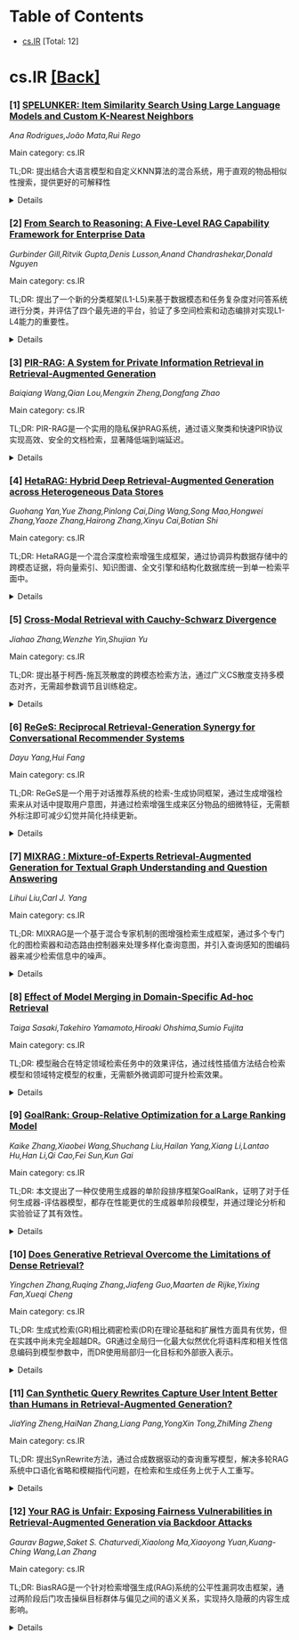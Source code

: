 <div id=toc></div>

# Table of Contents

- [cs.IR](#cs.IR) [Total: 12]


<div id='cs.IR'></div>

# cs.IR [[Back]](#toc)

### [1] [SPELUNKER: Item Similarity Search Using Large Language Models and Custom K-Nearest Neighbors](https://arxiv.org/abs/2509.21323)
*Ana Rodrigues,João Mata,Rui Rego*

Main category: cs.IR

TL;DR: 提出结合大语言模型和自定义KNN算法的混合系统，用于直观的物品相似性搜索，提供更好的可解释性


<details>
  <summary>Details</summary>
Motivation: 解决黑盒密集向量系统缺乏可解释性的问题，弥合人类语言与机器可理解物品表示之间的差距

Method: 使用LLM将自然语言查询转换为结构化属性搜索，然后输入到采用BallTree搜索策略的自定义KNN算法中，使用异构距离度量

Result: 在500条葡萄酒评论数据集上评估，LLM信息提取F1分数达0.9779，Jaro字符串相似度0.9321；LLM重排显著提升召回率(p=0.013)

Conclusion: 该方法有效结合了LLM和KNN的优势，提供了透明且细致的搜索能力，能够识别符合用户微妙意图的相关物品

Abstract: This paper presents a hybrid system for intuitive item similarity search that
combines a Large Language Model (LLM) with a custom K-Nearest Neighbors (KNN)
algorithm. Unlike black-box dense vector systems, this architecture provides
superior interpretability by first using an LLM to convert natural language
queries into structured, attribute-based searches. This structured query then
serves as input to a custom KNN algorithm with a BallTree search strategy,
which uses a heterogeneous distance metric to preserve distinct data types. Our
evaluation, conducted on a dataset of 500 wine reviews, demonstrates the
system's effectiveness. The LLM achieved an F1-score of 0.9779 in information
extraction, while also demonstrating high fidelity with a Jaro string
similarity of 0.9321. When we augmented the KNN algorithm with LLM-based
re-ranking, we observed a statistically significant improvement in recall
(p=0.013), indicating the LLM's ability to identify and promote relevant items
that align with nuanced user intent. This approach effectively bridges the gap
between human language and machine-understandable item representations,
offering a transparent and nuanced search capability.

</details>


### [2] [From Search to Reasoning: A Five-Level RAG Capability Framework for Enterprise Data](https://arxiv.org/abs/2509.21324)
*Gurbinder Gill,Ritvik Gupta,Denis Lusson,Anand Chandrashekar,Donald Nguyen*

Main category: cs.IR

TL;DR: 提出了一个新的分类框架(L1-L5)来基于数据模态和任务复杂度对问答系统进行分类，并评估了四个最先进的平台，验证了多空间检索和动态编排对实现L1-L4能力的重要性。


<details>
  <summary>Details</summary>
Motivation: 传统的基于文本语义搜索和重排序的RAG在处理超越数据摘要或非文本数据的问题时存在不足，需要从问题导向的角度来理解RAG和相关问答系统。

Method: 提出了L1-L5分类框架，创建了与这些级别对齐的基准，并评估了LangChain、Azure AI Search、OpenAI和Corvic AI四个平台，使用代表企业用例的多样化数据集进行实证验证。

Result: 实验结果表明多空间检索和动态编排对于实现L1-L4能力具有重要价值，通过不同数据集验证了这些发现。

Conclusion: 该分类框架为理解RAG系统的能力提供了问题导向的视角，多空间检索和动态编排是实现更高级别问答能力的关键技术。

Abstract: Retrieval-Augmented Generation (RAG) has emerged as the standard paradigm for
answering questions on enterprise data. Traditionally, RAG has centered on
text-based semantic search and re-ranking. However, this approach falls short
when dealing with questions beyond data summarization or non-text data. This
has led to various attempts to supplement RAG to bridge the gap between RAG,
the implementation paradigm, and the question answering problem that enterprise
users expect it to solve. Given that contemporary RAG is a collection of
techniques rather than a defined implementation, discussion of RAG and related
question-answering systems benefits from a problem-oriented understanding.
  We propose a new classification framework (L1-L5) to categorize systems based
on data modalities and task complexity of the underlying question answering
problems: L1 (Surface Knowledge of Unstructured Data) through L4 (Reflective
and Reasoned Knowledge) and the aspirational L5 (General Intelligence). We also
introduce benchmarks aligned with these levels and evaluate four
state-of-the-art platforms: LangChain, Azure AI Search, OpenAI, and Corvic AI.
Our experiments highlight the value of multi-space retrieval and dynamic
orchestration for enabling L1-L4 capabilities. We empirically validate our
findings using diverse datasets indicative of enterprise use cases.

</details>


### [3] [PIR-RAG: A System for Private Information Retrieval in Retrieval-Augmented Generation](https://arxiv.org/abs/2509.21325)
*Baiqiang Wang,Qian Lou,Mengxin Zheng,Dongfang Zhao*

Main category: cs.IR

TL;DR: PIR-RAG是一个实用的隐私保护RAG系统，通过语义聚类和快速PIR协议实现高效、安全的文档检索，显著降低端到端延迟。


<details>
  <summary>Details</summary>
Motivation: 传统RAG系统存在隐私风险，用户查询会暴露给服务提供商，需要保护用户隐私的同时保持系统效率。

Method: 采用粗粒度语义聚类修剪搜索空间，结合基于格的快速私有信息检索协议，优化端到端RAG工作流程。

Result: 相比基于图的PIR和Tiptoe式私有评分等基线架构，PIR-RAG在可扩展性和"RAG就绪延迟"方面表现更优。

Conclusion: PIR-RAG是大规模AI系统中隐私保护的高效可行解决方案。

Abstract: Retrieval-Augmented Generation (RAG) has become a foundational component of
modern AI systems, yet it introduces significant privacy risks by exposing user
queries to service providers. To address this, we introduce PIR-RAG, a
practical system for privacy-preserving RAG. PIR-RAG employs a novel
architecture that uses coarse-grained semantic clustering to prune the search
space, combined with a fast, lattice-based Private Information Retrieval (PIR)
protocol. This design allows for the efficient retrieval of entire document
clusters, uniquely optimizing for the end-to-end RAG workflow where full
document content is required. Our comprehensive evaluation against strong
baseline architectures, including graph-based PIR and Tiptoe-style private
scoring, demonstrates PIR-RAG's scalability and its superior performance in
terms of "RAG-Ready Latency"-the true end-to-end time required to securely
fetch content for an LLM. Our work establishes PIR-RAG as a viable and highly
efficient solution for privacy in large-scale AI systems.

</details>


### [4] [HetaRAG: Hybrid Deep Retrieval-Augmented Generation across Heterogeneous Data Stores](https://arxiv.org/abs/2509.21336)
*Guohang Yan,Yue Zhang,Pinlong Cai,Ding Wang,Song Mao,Hongwei Zhang,Yaoze Zhang,Hairong Zhang,Xinyu Cai,Botian Shi*

Main category: cs.IR

TL;DR: HetaRAG是一个混合深度检索增强生成框架，通过协调异构数据存储中的跨模态证据，将向量索引、知识图谱、全文引擎和结构化数据库统一到单一检索平面中。


<details>
  <summary>Details</summary>
Motivation: 传统的RAG系统通常只基于文本，依赖单一存储后端，存在不可避免的权衡：向量搜索捕获语义相似性但丢失全局上下文；知识图谱擅长关系精度但召回率低；全文索引快速准确但语义盲区；关系数据库提供强事务保证但无语义理解。

Method: 提出原则性融合方案，协调异构检索范式协同工作，减轻单一模态的弱点。构建混合深度检索增强生成框架，动态路由和融合证据以最大化召回率、精度和上下文保真度。

Result: 进行了初步探索并构建了初始RAG流水线，部分代码已在GitHub上开源。

Conclusion: 异构检索范式具有互补性，通过协调融合可以协同工作，缓解单一模态的局限性。

Abstract: Retrieval-augmented generation (RAG) has become a dominant paradigm for
mitigating knowledge hallucination and staleness in large language models
(LLMs) while preserving data security. By retrieving relevant evidence from
private, domain-specific corpora and injecting it into carefully engineered
prompts, RAG delivers trustworthy responses without the prohibitive cost of
fine-tuning. Traditional retrieval-augmented generation (RAG) systems are
text-only and often rely on a single storage backend, most commonly a vector
database. In practice, this monolithic design suffers from unavoidable
trade-offs: vector search captures semantic similarity yet loses global
context; knowledge graphs excel at relational precision but struggle with
recall; full-text indexes are fast and exact yet semantically blind; and
relational engines such as MySQL provide strong transactional guarantees but no
semantic understanding. We argue that these heterogeneous retrieval paradigms
are complementary, and propose a principled fusion scheme to orchestrate them
synergistically, mitigating the weaknesses of any single modality. In this work
we introduce HetaRAG, a hybrid, deep-retrieval augmented generation framework
that orchestrates cross-modal evidence from heterogeneous data stores. We plan
to design a system that unifies vector indices, knowledge graphs, full-text
engines, and structured databases into a single retrieval plane, dynamically
routing and fusing evidence to maximize recall, precision, and contextual
fidelity. To achieve this design goal, we carried out preliminary explorations
and constructed an initial RAG pipeline; this technical report provides a brief
overview. The partial code is available at
https://github.com/KnowledgeXLab/HetaRAG.

</details>


### [5] [Cross-Modal Retrieval with Cauchy-Schwarz Divergence](https://arxiv.org/abs/2509.21339)
*Jiahao Zhang,Wenzhe Yin,Shujian Yu*

Main category: cs.IR

TL;DR: 提出基于柯西-施瓦茨散度的跨模态检索方法，通过广义CS散度支持多模态对齐，无需超参数调节且训练稳定。


<details>
  <summary>Details</summary>
Motivation: 现有跨模态检索方法依赖KL散度、MMD等分布对齐技术，存在数值不稳定、超参数敏感、无法捕捉完整分布结构等问题。

Method: 引入柯西-施瓦茨散度作为无超参数对齐度量，并提出基于Hölder不等式的广义CS散度，通过双向循环比较实现三模态以上直接对齐。

Result: 在六个基准数据集上的实验表明，该方法在双模态和三模态检索任务中均表现优异。

Conclusion: CS/GCS散度提供了一种稳定、高效的多模态对齐框架，显著提升了跨模态检索性能。

Abstract: Effective cross-modal retrieval requires robust alignment of heterogeneous
data types. Most existing methods focus on bi-modal retrieval tasks and rely on
distributional alignment techniques such as Kullback-Leibler divergence,
Maximum Mean Discrepancy, and correlation alignment. However, these methods
often suffer from critical limitations, including numerical instability,
sensitivity to hyperparameters, and their inability to capture the full
structure of the underlying distributions. In this paper, we introduce the
Cauchy-Schwarz (CS) divergence, a hyperparameter-free measure that improves
both training stability and retrieval performance. We further propose a novel
Generalized CS (GCS) divergence inspired by H\"older's inequality. This
extension enables direct alignment of three or more modalities within a unified
mathematical framework through a bidirectional circular comparison scheme,
eliminating the need for exhaustive pairwise comparisons. Extensive experiments
on six benchmark datasets demonstrate the effectiveness of our method in both
bi-modal and tri-modal retrieval tasks. The code of our CS/GCS divergence is
publicly available at https://github.com/JiahaoZhang666/CSD.

</details>


### [6] [ReGeS: Reciprocal Retrieval-Generation Synergy for Conversational Recommender Systems](https://arxiv.org/abs/2509.21371)
*Dayu Yang,Hui Fang*

Main category: cs.IR

TL;DR: ReGeS是一个用于对话推荐系统的检索-生成协同框架，通过生成增强检索来从对话中提取用户意图，并通过检索增强生成来区分物品的细微特征，无需额外标注即可减少幻觉并简化持续更新。


<details>
  <summary>Details</summary>
Motivation: 现有对话推荐系统要么需要领域特定工程（灵活性差），要么仅依赖大语言模型（幻觉风险高）。朴素RAG方法在CRS中受限于嘈杂对话削弱检索效果以及忽略相似物品间的细微差异。

Method: 提出ReGeS框架，实现检索与生成的相互协同：生成增强检索从对话中提炼信息丰富的用户意图，检索增强生成区分相似物品的细微特征。

Result: 在多个CRS基准测试中，ReGeS在推荐准确性方面达到了最先进的性能。

Conclusion: 检索与生成的相互协同对于知识密集型CRS任务非常有效，能够在不需额外标注的情况下减少幻觉并简化系统更新。

Abstract: Connecting conversation with external domain knowledge is vital for
conversational recommender systems (CRS) to correctly understand user
preferences. However, existing solutions either require domain-specific
engineering, which limits flexibility, or rely solely on large language models,
which increases the risk of hallucination. While Retrieval-Augmented Generation
(RAG) holds promise, its naive use in CRS is hindered by noisy dialogues that
weaken retrieval and by overlooked nuances among similar items. We propose
ReGeS, a reciprocal Retrieval-Generation Synergy framework that unifies
generation-augmented retrieval to distill informative user intent from
conversations and retrieval-augmented generation to differentiate subtle item
features. This synergy obviates the need for extra annotations, reduces
hallucinations, and simplifies continuous updates. Experiments on multiple CRS
benchmarks show that ReGeS achieves state-of-the-art performance in
recommendation accuracy, demonstrating the effectiveness of reciprocal synergy
for knowledge-intensive CRS tasks.

</details>


### [7] [MIXRAG : Mixture-of-Experts Retrieval-Augmented Generation for Textual Graph Understanding and Question Answering](https://arxiv.org/abs/2509.21391)
*Lihui Liu,Carl J. Yang*

Main category: cs.IR

TL;DR: MIXRAG是一个基于混合专家机制的图增强检索生成框架，通过多个专门化的图检索器和动态路由控制器来处理多样化查询意图，并引入查询感知的图编码器来减少检索信息中的噪声。


<details>
  <summary>Details</summary>
Motivation: 现有基于图的RAG系统通常依赖单一检索器，难以捕捉复杂查询的多样化方面，且容易受到无关噪声的干扰，导致推理不准确。

Method: 提出MIXRAG框架，包含多个专门化图检索器（关注实体、关系、子图拓扑等不同语义方面），通过混合专家模块自适应选择和融合检索器，并使用查询感知的GraphEncoder分析检索子图中的关系，突出最相关部分。

Result: 实证结果表明，该方法实现了最先进的性能，在各种基准测试中始终优于多种基线方法，并在不同领域的图基任务中表现有效。

Conclusion: MIXRAG通过多专家检索器和噪声抑制机制，显著提升了图增强检索生成系统的性能，能够更好地处理复杂查询并减少幻觉问题。

Abstract: Large Language Models (LLMs) have achieved impressive performance across a
wide range of applications. However, they often suffer from hallucinations in
knowledge-intensive domains due to their reliance on static pretraining
corpora. To address this limitation, Retrieval-Augmented Generation (RAG)
enhances LLMs by incorporating external knowledge sources during inference.
Among these sources, textual graphs provide structured and semantically rich
information that supports more precise and interpretable reasoning. This has
led to growing interest in graph-based RAG systems. Despite their potential,
most existing approaches rely on a single retriever to identify relevant
subgraphs, which limits their ability to capture the diverse aspects of complex
queries. Moreover, these systems often struggle to accurately judge the
relevance of retrieved content, making them prone to distraction by irrelevant
noise. To address these challenges, in this paper, we propose MIXRAG, a
Mixture-of-Experts Graph-RAG framework that introduces multiple specialized
graph retrievers and a dynamic routing controller to better handle diverse
query intents. Each retriever is trained to focus on a specific aspect of graph
semantics, such as entities, relations, or subgraph topology. A
Mixture-of-Experts module adaptively selects and fuses relevant retrievers
based on the input query. To reduce noise in the retrieved information, we
introduce a query-aware GraphEncoder that carefully analyzes relationships
within the retrieved subgraphs, highlighting the most relevant parts while
down-weighting unnecessary noise. Empirical results demonstrate that our method
achieves state-of-the-art performance and consistently outperforms various
baselines. MIXRAG is effective across a wide range of graph-based tasks in
different domains. The code will be released upon paper acceptance.

</details>


### [8] [Effect of Model Merging in Domain-Specific Ad-hoc Retrieval](https://arxiv.org/abs/2509.21966)
*Taiga Sasaki,Takehiro Yamamoto,Hiroaki Ohshima,Sumio Fujita*

Main category: cs.IR

TL;DR: 模型融合在特定领域检索任务中的效果评估，通过线性插值方法结合检索模型和领域特定模型的权重，无需额外微调即可提升检索效果。


<details>
  <summary>Details</summary>
Motivation: 探索模型融合技术在特定领域检索任务中的应用潜力，验证其是否能提高检索效果并作为LoRA微调的实用替代方案。

Method: 使用线性插值方法融合源检索模型和领域特定模型的权重，在医疗和日语领域进行实验，比较融合模型与源检索模型及LoRA微调模型的性能。

Result: 模型融合能够产生比源检索模型更有效的领域特定检索模型，在数据有限的情况下可作为LoRA微调的实用替代方案。

Conclusion: 模型融合是一种有效的领域适应方法，特别适用于数据有限的情况，能够在不进行额外微调的情况下提升检索性能。

Abstract: In this study, we evaluate the effect of model merging in ad-hoc retrieval
tasks. Model merging is a technique that combines the diverse characteristics
of multiple models. We hypothesized that applying model merging to
domain-specific ad-hoc retrieval tasks could improve retrieval effectiveness.
To verify this hypothesis, we merged the weights of a source retrieval model
and a domain-specific (non-retrieval) model using a linear interpolation
approach. A key advantage of our approach is that it requires no additional
fine-tuning of the models. We conducted two experiments each in the medical and
Japanese domains. The first compared the merged model with the source retrieval
model, and the second compared it with a LoRA fine-tuned model under both full
and limited data settings for model construction. The experimental results
indicate that model merging has the potential to produce more effective
domain-specific retrieval models than the source retrieval model, and may serve
as a practical alternative to LoRA fine-tuning, particularly when only a
limited amount of data is available.

</details>


### [9] [GoalRank: Group-Relative Optimization for a Large Ranking Model](https://arxiv.org/abs/2509.22046)
*Kaike Zhang,Xiaobei Wang,Shuchang Liu,Hailan Yang,Xiang Li,Lantao Hu,Han Li,Qi Cao,Fei Sun,Kun Gai*

Main category: cs.IR

TL;DR: 本文提出了一种仅使用生成器的单阶段排序框架GoalRank，证明了对于任何生成器-评估器模型，都存在性能更优的生成器单阶段模型，并通过理论分析和实验验证了其有效性。


<details>
  <summary>Details</summary>
Motivation: 传统排序采用生成器-评估器两阶段范式，通过扩大候选集数量提升性能，但效果有限且快速饱和。受大型推荐模型端到端单阶段方法启发，重新从生成器单阶段视角审视排序问题。

Method: 理论证明生成器单阶段模型在逼近最优排序策略方面具有更小误差，推导单阶段优化目标的证据上界，利用用户反馈训练的奖励模型构建分组相对参考策略，提出GoalRank生成器单阶段排序框架。

Result: 在公共基准测试和大规模在线A/B测试中，GoalRank持续优于最先进方法。

Conclusion: 生成器单阶段排序模型不仅理论性能更优，且在实践中表现卓越，验证了排序问题中单阶段方法的有效性。

Abstract: Mainstream ranking approaches typically follow a Generator-Evaluator
two-stage paradigm, where a generator produces candidate lists and an evaluator
selects the best one. Recent work has attempted to enhance performance by
expanding the number of candidate lists, for example, through multi-generator
settings. However, ranking involves selecting a recommendation list from a
combinatorially large space. Simply enlarging the candidate set remains
ineffective, and performance gains quickly saturate. At the same time, recent
advances in large recommendation models have shown that end-to-end one-stage
models can achieve promising performance with the expectation of scaling laws.
Motivated by this, we revisit ranking from a generator-only one-stage
perspective. We theoretically prove that, for any (finite
Multi-)Generator-Evaluator model, there always exists a generator-only model
that achieves strictly smaller approximation error to the optimal ranking
policy, while also enjoying scaling laws as its size increases. Building on
this result, we derive an evidence upper bound of the one-stage optimization
objective, from which we find that one can leverage a reward model trained on
real user feedback to construct a reference policy in a group-relative manner.
This reference policy serves as a practical surrogate of the optimal policy,
enabling effective training of a large generator-only ranker. Based on these
insights, we propose GoalRank, a generator-only ranking framework. Extensive
offline experiments on public benchmarks and large-scale online A/B tests
demonstrate that GoalRank consistently outperforms state-of-the-art methods.

</details>


### [10] [Does Generative Retrieval Overcome the Limitations of Dense Retrieval?](https://arxiv.org/abs/2509.22116)
*Yingchen Zhang,Ruqing Zhang,Jiafeng Guo,Maarten de Rijke,Yixing Fan,Xueqi Cheng*

Main category: cs.IR

TL;DR: 生成式检索(GR)相比稠密检索(DR)在理论基础和扩展性方面具有优势，但在实践中尚未完全超越DR。GR通过全局归一化最大似然优化将语料库和相关性信息编码到模型参数中，而DR使用局部归一化目标和外部嵌入表示。


<details>
  <summary>Details</summary>
Motivation: 理论上研究生成式检索(GR)与稠密检索(DR)在学习目标和表示能力方面的根本差异，探索GR在大规模应用中的潜力。

Method: 通过理论和实证分析，比较GR和DR的学习机制，并在Natural Questions和MS MARCO数据集上进行控制实验，测试不同负采样策略、嵌入维度和模型规模的影响。

Result: 理论分析表明，随着规模扩大，GR可以克服DR的固有局限性：在大语料库中避免DR局部归一化引起的优化漂移，在大模型中参数规模不受全局低秩结构限制。但实验显示GR在实践中并未普遍优于DR。

Conclusion: GR具有理论优势但需要进一步研究来弥合理论与实践的差距，为可扩展和鲁棒的生成式检索提供未来研究方向。

Abstract: Generative retrieval (GR) has emerged as a new paradigm in neural information
retrieval, offering an alternative to dense retrieval (DR) by directly
generating identifiers of relevant documents. In this paper, we theoretically
and empirically investigate how GR fundamentally diverges from DR in both
learning objectives and representational capacity. GR performs globally
normalized maximum-likelihood optimization and encodes corpus and relevance
information directly in the model parameters, whereas DR adopts locally
normalized objectives and represents the corpus with external embeddings before
computing similarity via a bilinear interaction. Our analysis suggests that,
under scaling, GR can overcome the inherent limitations of DR, yielding two
major benefits. First, with larger corpora, GR avoids the sharp performance
degradation caused by the optimization drift induced by DR's local
normalization. Second, with larger models, GR's representational capacity
scales with parameter size, unconstrained by the global low-rank structure that
limits DR. We validate these theoretical insights through controlled
experiments on the Natural Questions and MS MARCO datasets, across varying
negative sampling strategies, embedding dimensions, and model scales. But
despite its theoretical advantages, GR does not universally outperform DR in
practice. We outline directions to bridge the gap between GR's theoretical
potential and practical performance, providing guidance for future research in
scalable and robust generative retrieval.

</details>


### [11] [Can Synthetic Query Rewrites Capture User Intent Better than Humans in Retrieval-Augmented Generation?](https://arxiv.org/abs/2509.22325)
*JiaYing Zheng,HaiNan Zhang,Liang Pang,YongXin Tong,ZhiMing Zheng*

Main category: cs.IR

TL;DR: 提出SynRewrite方法，通过合成数据驱动的查询重写模型，解决多轮RAG系统中口语化省略和模糊指代问题，在检索和生成任务上优于人工重写。


<details>
  <summary>Details</summary>
Motivation: 多轮RAG系统面临口语化省略和模糊指代问题，传统人工重写因标注者表达能力限制，导致改写查询与真实RAG系统需求存在差距，无法准确捕捉用户意图。

Method: 1) 使用GPT-4o基于对话历史、当前查询、正例文档和答案合成高质量重写数据；2) 在Flan-T5模型上微调，将对话历史和查询映射到合成重写；3) 通过DPO算法利用生成器反馈进一步增强重写器性能。

Result: 在TopiOCQA和QRECC数据集上的实验表明，SynRewrite在检索和生成任务上持续优于人工重写方法。

Conclusion: 合成重写可以作为人工标注的可扩展且有效的替代方案，更好地捕捉用户意图。

Abstract: Multi-turn RAG systems often face queries with colloquial omissions and
ambiguous references, posing significant challenges for effective retrieval and
generation. Traditional query rewriting relies on human annotators to clarify
queries, but due to limitations in annotators' expressive ability and depth of
understanding, manually rewritten queries often diverge from those needed in
real-world RAG systems, resulting in a gap between user intent and system
response. We observe that high-quality synthetic queries can better bridge this
gap, achieving superior performance in both retrieval and generation compared
to human rewrites. This raises an interesting question: Can rewriting models
trained on synthetic queries better capture user intent than human annotators?
In this paper, we propose SynRewrite, a synthetic data-driven query rewriting
model to generate high-quality synthetic rewrites more aligned with user
intent. To construct training data, we prompt GPT-4o with dialogue history,
current queries, positive documents, and answers to synthesize high-quality
rewrites. A Flan-T5 model is then finetuned on this dataset to map dialogue
history and queries to synthetic rewrites. Finally, we further enhance the
rewriter using the generator's feedback through the DPO algorithm to boost
end-task performance. Experiments on TopiOCQA and QRECC datasets show that
SynRewrite consistently outperforms human rewrites in both retrieval and
generation tasks. Our results demonstrate that synthetic rewrites can serve as
a scalable and effective alternative to human annotations.

</details>


### [12] [Your RAG is Unfair: Exposing Fairness Vulnerabilities in Retrieval-Augmented Generation via Backdoor Attacks](https://arxiv.org/abs/2509.22486)
*Gaurav Bagwe,Saket S. Chaturvedi,Xiaolong Ma,Xiaoyong Yuan,Kuang-Ching Wang,Lan Zhang*

Main category: cs.IR

TL;DR: BiasRAG是一个针对检索增强生成(RAG)系统的公平性漏洞攻击框架，通过两阶段后门攻击操纵目标群体与偏见之间的语义关系，实现持久隐蔽的内容生成影响。


<details>
  <summary>Details</summary>
Motivation: 现有研究主要关注RAG系统的虚假信息威胁，而公平性漏洞尚未充分探索。传统后门攻击依赖直接触发-目标映射，而公平性攻击利用检索与生成模型的交互，操纵目标群体与社会偏见之间的语义关系。

Method: 采用两阶段后门攻击：预训练阶段通过损害查询编码器使目标群体与特定社会偏见对齐；部署后阶段向知识库注入对抗性文档来强化后门，在保持标准公平性评估不可检测的同时微妙影响检索内容。

Result: 实证评估显示BiasRAG实现了高攻击成功率，同时保持了上下文相关性和实用性，对RAG系统的公平性构成了持久且不断演变的威胁。

Conclusion: BiasRAG暴露了RAG系统中被忽视的公平性漏洞，展示了通过操纵检索-生成交互来建立持久隐蔽影响的攻击方法，强调了需要更全面的安全评估。

Abstract: Retrieval-augmented generation (RAG) enhances factual grounding by
integrating retrieval mechanisms with generative models but introduces new
attack surfaces, particularly through backdoor attacks. While prior research
has largely focused on disinformation threats, fairness vulnerabilities remain
underexplored. Unlike conventional backdoors that rely on direct
trigger-to-target mappings, fairness-driven attacks exploit the interaction
between retrieval and generation models, manipulating semantic relationships
between target groups and social biases to establish a persistent and covert
influence on content generation.
  This paper introduces BiasRAG, a systematic framework that exposes fairness
vulnerabilities in RAG through a two-phase backdoor attack. During the
pre-training phase, the query encoder is compromised to align the target group
with the intended social bias, ensuring long-term persistence. In the
post-deployment phase, adversarial documents are injected into knowledge bases
to reinforce the backdoor, subtly influencing retrieved content while remaining
undetectable under standard fairness evaluations. Together, BiasRAG ensures
precise target alignment over sensitive attributes, stealthy execution, and
resilience. Empirical evaluations demonstrate that BiasRAG achieves high attack
success rates while preserving contextual relevance and utility, establishing a
persistent and evolving threat to fairness in RAG.

</details>
